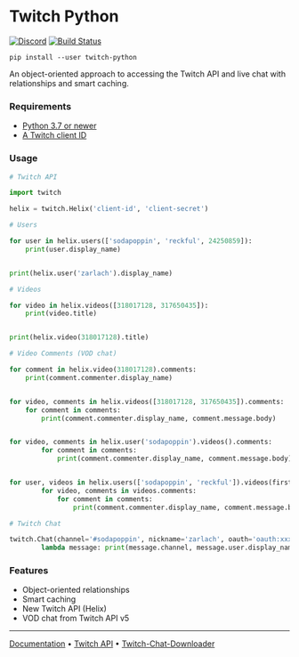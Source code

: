 # Twitch Python

[![Discord](https://user-images.githubusercontent.com/7288322/34471967-1df7808a-efbb-11e7-9088-ed0b04151291.png)](https://discord.gg/wZJFeXC)
[![Build Status](https://api.travis-ci.org/PetterKraabol/Twitch-Python.svg?branch=master)](https://travis-ci.org/PetterKraabol/Twitch-Python)


`pip install --user twitch-python`

An object-oriented approach to accessing the Twitch API and live chat with relationships and smart caching.

### Requirements

* [Python 3.7 or newer](https://www.python.org/downloads/)
* [A Twitch client ID](https://dev.twitch.tv/console/apps)

### Usage

```python
# Twitch API

import twitch

helix = twitch.Helix('client-id', 'client-secret')
```

```python
# Users

for user in helix.users(['sodapoppin', 'reckful', 24250859]):
    print(user.display_name)


print(helix.user('zarlach').display_name)
```

```python
# Videos

for video in helix.videos([318017128, 317650435]):
    print(video.title)


print(helix.video(318017128).title)
```

```python
# Video Comments (VOD chat)

for comment in helix.video(318017128).comments:
    print(comment.commenter.display_name)


for video, comments in helix.videos([318017128, 317650435]).comments:
    for comment in comments:
        print(comment.commenter.display_name, comment.message.body)


for video, comments in helix.user('sodapoppin').videos().comments:
        for comment in comments:
            print(comment.commenter.display_name, comment.message.body)


for user, videos in helix.users(['sodapoppin', 'reckful']).videos(first=5):
        for video, comments in videos.comments:
            for comment in comments:
                print(comment.commenter.display_name, comment.message.body)
```

```python
# Twitch Chat

twitch.Chat(channel='#sodapoppin', nickname='zarlach', oauth='oauth:xxxxxx').subscribe(
        lambda message: print(message.channel, message.user.display_name, message.text))
```

### Features
- Object-oriented relationships
- Smart caching
- New Twitch API (Helix)
- VOD chat from Twitch API v5

---

[Documentation](https://github.com/PetterKraabol/Twitch-Python/wiki) • [Twitch API](https://dev.twitch.tv/docs/) • [Twitch-Chat-Downloader](https://github.com/PetterKraabol/Twitch-Chat-Downloader)
